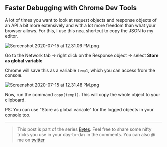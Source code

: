 ## Faster Debugging with Chrome Dev Tools

A lot of times you want to look at request objects and response objects of an API a bit more extensively and with a lot more freedom than what your browser allows. For this, I use this neat shortcut to copy the JSON to my editor.


![Screenshot 2020-07-15 at 12.31.06 PM.png](https://cdn.hashnode.com/res/hashnode/image/upload/v1594796636954/Fc2L_tzr7.png)

Go to the Network tab -> right click on the Response object -> select **Store as global variable**

Chrome will save this as a variable `temp1`, which you can access from the console.


![Screenshot 2020-07-15 at 12.31.48 PM.png](https://cdn.hashnode.com/res/hashnode/image/upload/v1594796795321/mhxMaXfaV.png)

Now, run the command `copy(temp1)`. This will copy the whole object to your clipboard.

PS: You can use "Store as global variable" for the logged objects in your console too.

<hr/>


>This post is part of the series [Bytes](https://hashnode.com/series/bytes-ckckqh5km0000mks1fghg1rc5).
 Feel free to share some nifty tricks you use in your day-to-day in the comments. You can also @ me on [twitter](https://twitter.com/vamsirao7)